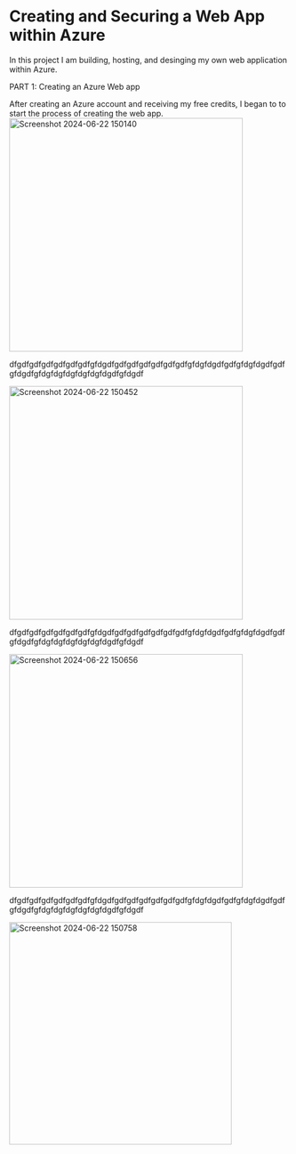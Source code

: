 # Creating and Securing a Web App within Azure
In this project I am building, hosting, and desinging my own web application within Azure.

PART 1: Creating an Azure Web app

After creating an Azure account and receiving my free credits, I began to to start the process of creating the web app.
<img width="420" alt="Screenshot 2024-06-22 150140" src="https://github.com/dagimendale/AZUREproject/assets/142032863/d5dec099-91c7-477d-a120-fbab29fdbc08">

dfgdfgdfgdfgdfgdfgdfgfdgdfgdfgdfgdfgdfgdfgdfgfdgfdgdfgdfgfdgfdgdfgdfgfdgdfgfdgfdgfdgfdgfdgfdgdfgfdgdf


<img width="420" alt="Screenshot 2024-06-22 150452" src="https://github.com/dagimendale/AZUREproject/assets/142032863/9ba446b5-8d75-479e-9f2d-d49741cb9576">

dfgdfgdfgdfgdfgdfgdfgfdgdfgdfgdfgdfgdfgdfgdfgfdgfdgdfgdfgfdgfdgdfgdfgfdgdfgfdgfdgfdgfdgfdgfdgdfgfdgdf


<img width="420" alt="Screenshot 2024-06-22 150656" src="https://github.com/dagimendale/AZUREproject/assets/142032863/ca1bc3fd-c249-4a97-baeb-15f8cc779397">

dfgdfgdfgdfgdfgdfgdfgfdgdfgdfgdfgdfgdfgdfgdfgfdgfdgdfgdfgfdgfdgdfgdfgfdgdfgfdgfdgfdgfdgfdgfdgdfgfdgdf


<img width="400" alt="Screenshot 2024-06-22 150758" src="https://github.com/dagimendale/AZUREproject/assets/142032863/d952ae75-7e57-43af-ba83-cf74e6c1e1cb">
